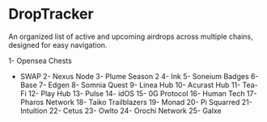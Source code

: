 # DropTracker
An organized list of active and upcoming airdrops across multiple chains, designed for easy navigation.

1- Opensea Chests
 - SWAP 
2- Nexus Node
3- Plume Season 2
4- Ink 
5- Soneium Badges
6- Base 
7- Edgen 
8- Somnia Quest
9- Linea Hub
10- Acurast Hub
11- Tea-Fi
12- Play Hub
13- Pulse 
14- idOS
15- 0G Protocol
16- Human Tech
17- Pharos Network
18- Taiko Trailblazers
19- Monad
20- Pi Squarred
21- Intuition
22- Cetus
23- Owlto
24- Orochi Network
25- Galxe
